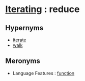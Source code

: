 # [Iterating][1] : reduce

## Hypernyms

  - [iterate](iterate.md)
  - [walk](walk.md)

## Meronyms

  - Language Features : [function](../../Programming_in_General/Language_Features/function.md)

[1]: README.md
